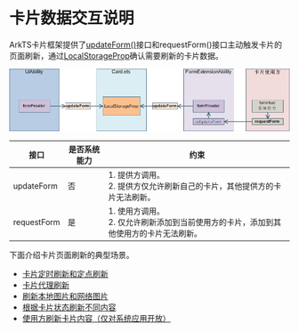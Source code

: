 # 卡片数据交互说明

ArkTS卡片框架提供了[updateForm()](../reference/apis/js-apis-app-form-formProvider.md#updateform)接口和requestForm()接口主动触发卡片的页面刷新，通过[LocalStorageProp](../quick-start/arkts-localstorage.md#localstorageprop)确认需要刷新的卡片数据。

![WidgetLocalStorageProp](figures/WidgetLocalStorageProp.png)


| 接口 | 是否系统能力 | 约束 |
| -------- | -------- | -------- |
| updateForm | 否 | 1.&nbsp;提供方调用。<br/>2.&nbsp;提供方仅允许刷新自己的卡片，其他提供方的卡片无法刷新。 |
| requestForm | 是 | 1.&nbsp;使用方调用。<br/>2.&nbsp;仅允许刷新添加到当前使用方的卡片，添加到其他使用方的卡片无法刷新。 |

下面介绍卡片页面刷新的典型场景。

- [卡片定时刷新和定点刷新](arkts-ui-widget-update-by-time.md)
- [卡片代理刷新](arkts-ui-widget-update-by-proxy.md)
- [刷新本地图片和网络图片](arkts-ui-widget-image-update.md)
- [根据卡片状态刷新不同内容](arkts-ui-widget-update-by-status.md)
- [使用方刷新卡片内容（仅对系统应用开放）](arkts-ui-widget-content-update.md)
